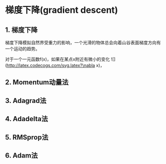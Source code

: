 # 梯度下降(gradient descent)

## 1. 梯度下降

梯度下降模拟自然界受重力的影响，一个光滑的物体总会向着山谷表面梯度方向有一个运动的趋势。

对于一个一元函数f(x)，如果在某点x附近有微小的变化 ![](http://latex.codecogs.com/svg.latex?\nabla x)，

## 2. Momentum动量法
## 3. Adagrad法
## 4. Adadelta法
## 5. RMSprop法
## 6. Adam法


